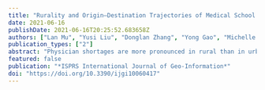 ```yaml
---
title: "Rurality and Origin–Destination Trajectories of Medical School Application and Matriculation in the United States"
date: 2021-06-16
publishDate: 2021-06-16T20:25:52.683658Z
authors: ["Lan Mu", "Yusi Liu", "Donglan Zhang", "Yong Gao", "Michelle Nuss", "Janani Rajbhandari-Thapa", "Zhuo Chen", "Jose A Pagan", "Yan Li", "Gang Li", "Heejung Son"]
publication_types: ["2"]
abstract: "Physician shortages are more pronounced in rural than in urban areas. The geography of medical school application and matriculation could provide insights into geographic differences in physician availability. Using data from the Association of American Medical Colleges (AAMC), we conducted geospatial analyses, and developed origin–destination (O–D) trajectories and conceptual graphs to understand the root cause of rural physician shortages. Geographic disparities exist at a significant level in medical school applications in the US. The total number of medical school applications increased by 38% from 2001 to 2015, but the number had decreased by 2% in completely rural counties. Most counties with no medical school applicants were in rural areas (88%). Rurality had a significant negative association with the application rate and explained 15.3% of the variation at the county level. The number of medical school applications in a county was disproportional to the population by rurality. Applicants from completely rural counties (2% of the US population) represented less than 1% of the total medical school applications. Our results can inform recruitment strategies for new medical school students, elucidate location decisions of new medical schools, provide recommendations to close the rural–urban gap in medical school applications, and reduce physician shortages in rural areas."
featured: false
publication: "*ISPRS International Journal of Geo-Information*"
doi: "https://doi.org/10.3390/ijgi10060417"
---
```


